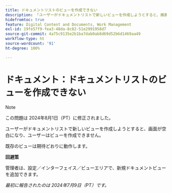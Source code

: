 ```yaml
---
title: ドキュメントリストのビューを作成できない
description: 「ユーザーがドキュメントリストで新しいビューを作成しようとすると、画面が空白になり、ユーザーはビューを作成できません。」
hidefromtoc: true
feature: Digital Content and Documents, Work Management
exl-id: 19fe57f9-fea3-48da-8c82-51e2991958d7
source-git-commit: 4a75c9135e2b1ba7dab0ab8d69d52b6d1469aa49
workflow-type: ht
source-wordcount: '91'
ht-degree: 100%

---
```


# ドキュメント：ドキュメントリストのビューを作成できない

>[!NOTE]
>
>この問題は 2024年8月1日（PT）に修正されました。

ユーザーがドキュメントリストで新しいビューを作成しようとすると、画面が空白になり、ユーザーはビューを作成できません。

既存のビューは期待どおりに動作します。

**回避策**

管理者は、設定／インターフェイス／ビューエリアで、新規ドキュメントビューを追加できます。

_最初に報告されたのは 2024年7月9日（PT）です。_
